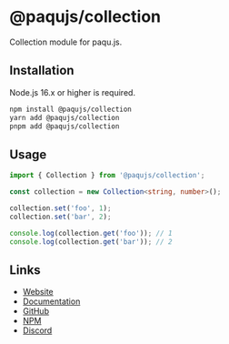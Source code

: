 # @paqujs/collection

Collection module for paqu.js.

## Installation

Node.js 16.x or higher is required.

```bash
npm install @paqujs/collection
yarn add @paqujs/collection
pnpm add @paqujs/collection
```

## Usage

```ts
import { Collection } from '@paqujs/collection';

const collection = new Collection<string, number>();

collection.set('foo', 1);
collection.set('bar', 2);

console.log(collection.get('foo')); // 1
console.log(collection.get('bar')); // 2
```

## Links

- [Website](https://paqujs.github.io/)
- [Documentation](https://paqujs.github.io/packages/collection)
- [GitHub](https://github.com/paqujs/paqujs/tree/main/packages/collection)
- [NPM](https://www.npmjs.com/package/@paqujs/collection)
- [Discord](https://discord.gg/fJva3Scm5G)
